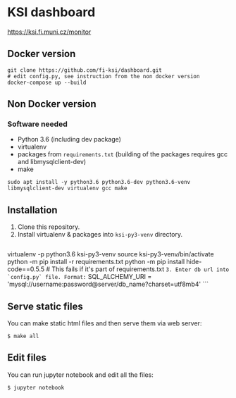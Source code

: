 # KSI dashboard

<https://ksi.fi.muni.cz/monitor>

## Docker version

```
git clone https://github.com/fi-ksi/dashboard.git
# edit config.py, see instruction from the non docker version
docker-compose up --build
```

## Non Docker version

### Software needed

 * Python 3.6 (including dev package)
 * virtualenv
 * packages from `requirements.txt` (building of the packages requires gcc and libmysqlclient-dev)
 * make
 
```
sudo apt install -y python3.6 python3.6-dev python3.6-venv libmysqlclient-dev virtualenv gcc make
```


## Installation

 1. Clone this repository.
 2. Install virtualenv & packages into `ksi-py3-venv` directory.
    ```
virtualenv -p python3.6 ksi-py3-venv
source ksi-py3-venv/bin/activate
python -m pip install -r requirements.txt
python -m pip install hide-code==0.5.5  # This fails if it's part of requirements.txt
    ```
 3. Enter db url into `config.py` file. Format:
    ```
    SQL_ALCHEMY_URI = 'mysql://username:password@server/db_name?charset=utf8mb4'
    ```

## Serve static files

You can make static html files and then serve them via web server:
```
$ make all
```

## Edit files

You can run jupyter notebook and edit all the files:
```
$ jupyter notebook
```
